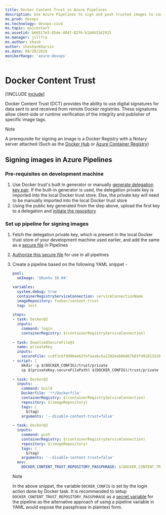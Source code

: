 ```yaml
---
title: Docker Content Trust in Azure Pipelines
description: Use Azure Pipelines to sign and push trusted images to container registries
ms.prod: devops
ms.technology: devops-cicd
ms.topic: quickstart
ms.assetid: b66517e3-85de-4847-82f6-b1b0431d2915
ms.manager: jillfra
ms.author: shasb
author: shashankbarsin
ms.date: 08/28/2019
monikerRange: 'azure-devops'
---
```

# Docker Content Trust

[!INCLUDE [include](../../_shared/version-team-services.md)]

Docker Content Trust (DCT) provides the ability to use digital signatures for data sent to and received from remote Docker registries. These signatures allow client-side or runtime verification of the integrity and publisher of specific image tags.

> [!NOTE]
> A prerequisite for signing an image is a Docker Registry with a Notary server attached (Such as the [Docker Hub](https://docs.docker.com/engine/security/trust/content_trust/) or [Azure Container Registry](https://docs.microsoft.com/en-us/azure/container-registry/container-registry-content-trust))

## Signing images in Azure Pipelines

### Pre-requisites on development machine

1. Use Docker trust's built in generator or manually [generate delegation key pair](https://docs.docker.com/engine/security/trust/trust_delegation/#using-docker-trust-to-generate-keys). If the built-in generator is used, the delegation private key is imported into the local Docker trust store. Else, the private key will need to be manually imported into the local Docker trust store
1. Using the public key generated from the step above, upload the first key to a delegation and [initiate the repository](https://docs.docker.com/engine/security/trust/trust_delegation/#initiating-the-repository)

### Set up pipeline for signing images

1. Fetch the delegation private key, which is present in the local Docker trust store of your development machine used earlier, and add the same as a [secure file](../../library/secure-files.md) in Pipelines
2. [Authorize this secure file](../../library/secure-files.md#secure-file-authorization) for use in all pipelines
3. Create a pipeline based on the following YAML snippet -

   ```YAML
   pool:
     vmImage: 'Ubuntu 16.04'

   variables:
     system.debug: true
     containerRegistryServiceConnection: serviceConnectionName
     imageRepository: foobar/content-trust
     tag: test
    
   steps:
   - task: Docker@2
     inputs:
       command: login
       containerRegistry: $(containerRegistryServiceConnection)
    
   - task: DownloadSecureFile@1
     name: privateKey
     inputs:
       secureFile: cc8f3c6f998bee63fefaaabc5a2202eab06867b83f491813326481f56a95466f.key
   - script: |
       mkdir -p $(DOCKER_CONFIG)/trust/private
       cp $(privateKey.secureFilePath) $(DOCKER_CONFIG)/trust/private
    
   - task: Docker@2
     inputs:
       command: build
       Dockerfile: '**/Dockerfile'
       containerRegistry: $(containerRegistryServiceConnection)
       repository: $(imageRepository)
       tags: |
         $(tag)
       arguments: '--disable-content-trust=false'
    
   - task: Docker@2
     inputs: 
       command: push
       containerRegistry: $(containerRegistryServiceConnection)
       repository: $(imageRepository)
       tags: |
         $(tag)
       arguments: '--disable-content-trust=false'
     env:
       DOCKER_CONTENT_TRUST_REPOSITORY_PASSPHRASE: $(DOCKER_CONTENT_TRUST_REPOSITORY_PASSPHRASE)
   ```
   > [!NOTE] 
   > In the above snippet, the variable `DOCKER_CONFIG` is set by the login action done by Docker task. It is recommended to setup `DOCKER_CONTENT_TRUST_REPOSITORY_PASSPHRASE` as a [secret variable](../../process/variables.md#secret-variables) for the pipeline as the alternative approach of using a pipeline variable in YAML would expose the passphrase in plaintext form.
